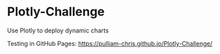 # Plotly-Challenge
Use Plotly to deploy dynamic charts

Testing in GitHub Pages:
https://pulliam-chris.github.io/Plotly-Challenge/
